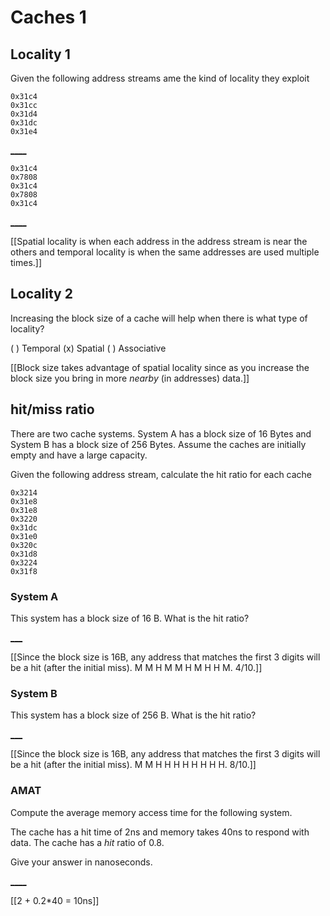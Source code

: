 # Caches 1

## Locality 1

Given the following address streams
ame the kind of locality they exploit

```
0x31c4
0x31cc
0x31d4
0x31dc
0x31e4
```

[____](spatial)

```
0x31c4
0x7808
0x31c4
0x7808
0x31c4
```

[____](temporal)

[[Spatial locality is when each address in the address stream is near the others and temporal locality is when the same addresses are used multiple times.]]

## Locality 2

Increasing the block size of a cache will help when there is what type of locality?

( ) Temporal
(x) Spatial
( ) Associative

[[Block size takes advantage of spatial locality since as you increase the block size you bring in more *nearby* (in addresses) data.]]

## hit/miss ratio

There are two cache systems. System A has a block size of 16 Bytes and System B has a block size of 256 Bytes. Assume the caches are initially empty and have a large capacity.

Given the following address stream, calculate the hit ratio for each cache

```
0x3214
0x31e8
0x31e8
0x3220
0x31dc
0x31e0
0x320c
0x31d8
0x3224
0x31f8
```

### System A

This system has a block size of 16 B. What is the hit ratio?

[___](=0.4+-.05)

[[Since the block size is 16B, any address that matches the first 3 digits will be a hit (after the initial miss). M M H M M H M H H M. 4/10.]]

### System B

This system has a block size of 256 B. What is the hit ratio?

[___](=0.8+-.05)

[[Since the block size is 16B, any address that matches the first 3 digits will be a hit (after the initial miss). M M H H H H H H H H. 8/10.]]

### AMAT

Compute the average memory access time for the following system.

The cache has a hit time of 2ns and memory takes 40ns to respond with data. The cache has a *hit* ratio of 0.8.

Give your answer in nanoseconds.

[____](=10+-.5)

[[2 + 0.2*40 = 10ns]]
